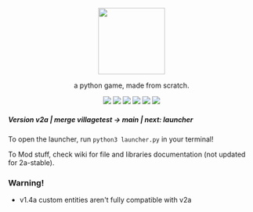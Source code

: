 <p align="center"> <image src="simpleRpg.svg" height=136/> <p/>
<p align="center"> a python game, made from scratch. </center>
<p align="center">
  <image src="https://img.shields.io/github/last-commit/reversee-dev/simplerpg/stable?style=flat-plastic"/>
  <image src="https://img.shields.io/github/repo-size/reversee-dev/simplerpg?style=flat-plastic"/>
  <image src="https://img.shields.io/github/stars/reversee-dev/simplerpg?style=social"/>
  <image src="https://img.shields.io/badge/python-3.9.9-blueviolet?style=flat-plastic"/>
  <image src="https://img.shields.io/badge/version-2a-ff69b4?style=flat-plastic"/>
  <image src="https://img.shields.io/badge/stable-ff6ba2?style=flat-plastic"/>
</p>

##### Version v2a | merge villagetest -> main | next: launcher
To open the launcher, run ```python3 launcher.py``` in your terminal!
  
To Mod stuff, check wiki for file and libraries documentation (not updated for 2a-stable).  

### Warning!
 * v1.4a custom entities aren't fully compatible with v2a
